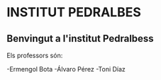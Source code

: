 # INSTITUT PEDRALBES
## Benvingut a l'institut Pedralbess

Els professors són:

-Ermengol Bota
-Álvaro Pérez
-Toni Díaz
